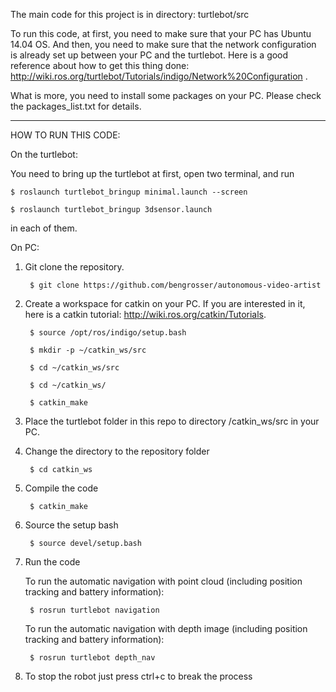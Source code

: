 The main code for this project is in directory: turtlebot/src

To run this code, at first, you need to make sure that your PC has Ubuntu 14.04 OS. And then, you need to make sure that the network configuration is already set up between your PC and the turtlebot.
Here is a good reference about how to get this thing done: http://wiki.ros.org/turtlebot/Tutorials/indigo/Network%20Configuration .

What is more, you need to install some packages on your PC. Please check the packages_list.txt for details.



-------------------------------------

HOW TO RUN THIS CODE:

On the turtlebot:

You need to bring up the turtlebot at first, open two terminal, and run

    $ roslaunch turtlebot_bringup minimal.launch --screen

    $ roslaunch turtlebot_bringup 3dsensor.launch

in each of them.

On PC:

1. Git clone the repository. 

        $ git clone https://github.com/bengrosser/autonomous-video-artist

2. Create a workspace for catkin on your PC. If you are interested in it, here is a catkin tutorial: http://wiki.ros.org/catkin/Tutorials.

        $ source /opt/ros/indigo/setup.bash

        $ mkdir -p ~/catkin_ws/src

        $ cd ~/catkin_ws/src

        $ cd ~/catkin_ws/

        $ catkin_make

3. Place the turtlebot folder in this repo to directory /catkin_ws/src in your PC.

4. Change the directory to the repository folder

        $ cd catkin_ws

5. Compile the code

        $ catkin_make

6. Source the setup bash

        $ source devel/setup.bash

7. Run the code

    To run the automatic navigation with point cloud (including position tracking and battery information):
    
        $ rosrun turtlebot navigation

    To run the automatic navigation with depth image (including position tracking and battery information):

        $ rosrun turtlebot depth_nav

8. To stop the robot just press ctrl+c to break the process
